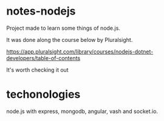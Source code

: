 # notes-nodejs

Project made to learn some things of node.js. 

It was done along the course below by Pluralsight.

https://app.pluralsight.com/library/courses/nodejs-dotnet-developers/table-of-contents

It's worth checking it out

# techonologies

node.js with express, mongodb, angular, vash and socket.io.
